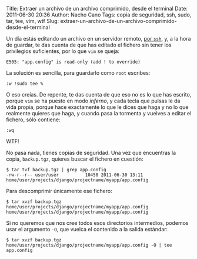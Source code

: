 Title: Extraer un archivo de un archivo comprimido, desde el terminal
Date: 2011-06-30 20:36
Author: Nacho Cano
Tags: copia de seguridad, ssh, sudo, tar, tee, vim, wtf
Slug: extraer-un-archivo-de-un-archivo-comprimido-desde-el-terminal

Un día estás editando un archivo en un servidor remoto, [por `ssh`][por ssh],
y, a la hora de guardar, te das cuenta de que has editado el fichero sin
tener los privilegios suficientes, por lo que `vim` se queja:

    E505: "app.config" is read-only (add ! to override)

La solución es sencilla, para guardarlo como `root` escribes:

    :w !sudo tee %

O eso creías. De repente, te das cuenta de que eso no es lo que has
escrito, porque `vim` se ha puesto en modo _inferno_, y cada tecla que
pulsas le da vida propia, porque hace exactamente lo que le dices que
haga y no lo que realmente quieres que haga, y cuando pasa la tormenta y
vuelves a editar el fichero, sólo contiene:

    :wq

WTF!

No pasa nada, tienes copias de seguridad. Una vez que encuentras la
copia, `backup.tgz`, quieres buscar el fichero en cuestión:

    $ tar tvf backup.tgz | grep app.config
    -rw-r--r-- user/user          10458 2011-06-30 13:11 home/user/projects/django/projectname/myapp/app.config

Para descomprimir únicamente ese fichero:

    $ tar xvzf backup.tgz home/user/projects/django/projectname/myapp/app.config
    home/user/projects/django/projectname/myapp/app.config

Si no queremos que nos cree todos esos directorios intermedios, podemos
usar el argumento `-O`, que vuelca el contenido a la salida estándar:

    $ tar xvzf backup.tgz home/user/projects/django/projectname/myapp/app.config -O | tee app.config

  [por ssh]: {filename}/admin/compartiendo-una-conexion-por-ssh.md
    "compartiendo una conexión por ssh"
